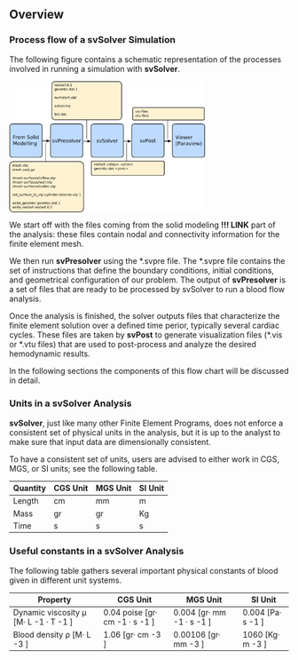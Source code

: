 ## Overview

### Process flow of a **svSolver** Simulation 

The following figure contains a schematic representation of the processes involved in running a simulation with **svSolver**.

<img src="documentation/flowsolver/imgs/Fig_01.png" width="70%" align="center">

We start off with the files coming from the solid modeling **!!! LINK** part of the analysis: these files contain nodal and connectivity information for the finite element mesh.

We then run **svPresolver** using the *.svpre file. The *.svpre file contains the set of instructions that define the boundary conditions, initial conditions, and geometrical configuration of our problem. The output of **svPresolver** is a set of files that are ready to be processed by svSolver to run a blood flow analysis.

Once the analysis is finished, the solver outputs files that characterize the finite element solution over a defined time perior, typically several cardiac cycles. These files are taken by **svPost** to generate visualization files (*.vis or *.vtu files) that are used to post-process and analyze the desired hemodynamic results. 

In the following sections the components of this flow chart will be discussed in detail.

### Units in a **svSolver** Analysis

**svSolver**, just like many other Finite Element Programs, does not enforce a consistent set of physical units in the analysis, but it is up to the analyst to make sure that input data are dimensionally consistent.

To have a consistent set of units, users are advised to either work in CGS, MGS, or SI units; see the following table. 

<table class="table table-bordered">
<thead>
<tr>
  <th>Quantity</th>
  <th>CGS Unit</th>
  <th>MGS Unit</th>
  <th>SI Unit</th>
</tr>
</thead>
<tr>
  <td>Length</td>
  <td>cm</td>
  <td>mm</td>
  <td>m</td>
</tr>
<tr>
  <td>Mass</td>
  <td>gr</td>
  <td>gr</td>
  <td>Kg</td>
</tr>
<tr>
  <td>Time</td>
  <td>s</td>
  <td>s</td>
  <td>s</td>
</tr>
</table>

### Useful constants in a **svSolver** Analysis

The following table gathers several important physical constants of blood given in different unit
systems.

<table class="table table-bordered">
<thead>
<tr>
  <th>Property</th>
  <th>CGS Unit</th>
  <th>MGS Unit</th>
  <th>SI Unit</th>
</tr>
</thead>
<tr>
  <td>Dynamic viscosity μ [M· L -1 · T -1 ]</td>
  <td>0.04 poise [gr· cm -1 · s -1 ]</td>
  <td>0.004 [gr· mm -1 · s -1 ]</td>
  <td>0.004 [Pa· s -1 ]</td>
</tr>
<tr>
  <td>Blood density ρ [M· L -3 ]</td>
  <td>1.06 [gr· cm -3 ]</td>
  <td>0.00106 [gr· mm -3 ] </td>
  <td>1060 [Kg· m -3 ]</td>
</tr>
</table>


